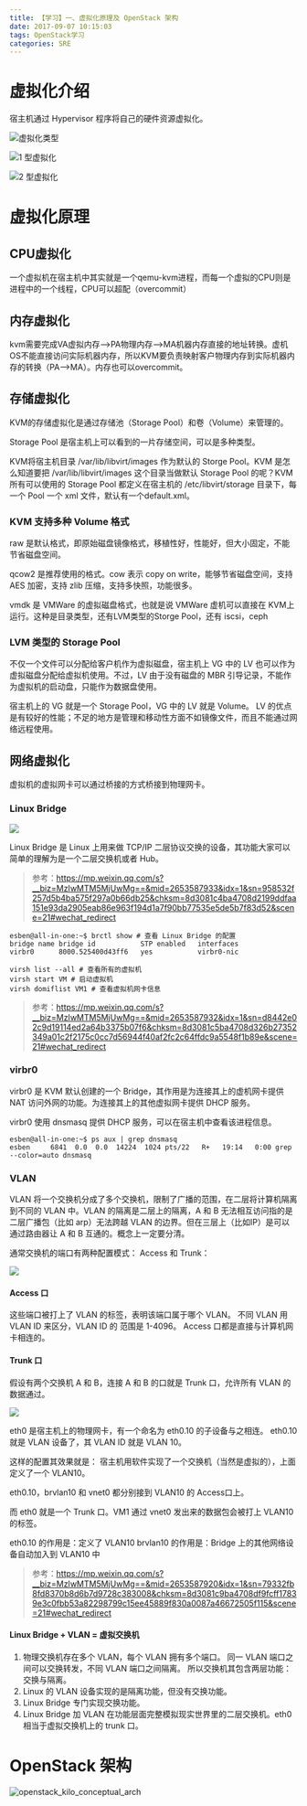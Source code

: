 ```yaml
---
title: 【学习】一、虚拟化原理及 OpenStack 架构
date: 2017-09-07 10:15:03
tags: OpenStack学习
categories: SRE
---
```


# 虚拟化介绍

宿主机通过 Hypervisor 程序将自己的硬件资源虚拟化。

![虚拟化类型](https://xmindshare.s3.amazonaws.com/previews/74HS-h3gsVtg-21096.png)

![1 型虚拟化](http://mmbiz.qpic.cn/mmbiz/Hia4HVYXRicqEj7x6icPfmPjQTsxlM1y8wdazM5KSVTQV3WZbzF1icsbiczJ2FLLiazMY3cehsB7DH6EePMPU5T960uQ/640?wx_fmt=png&tp=webp&wxfrom=5&wx_lazy=1)

![2 型虚拟化](http://mmbiz.qpic.cn/mmbiz/Hia4HVYXRicqEj7x6icPfmPjQTsxlM1y8wdJia6UK6hicv07e7A657ueQYYfAD9Vr0x9HU26bLibuiatoe4hkkR1YH3dg/640?wx_fmt=png&tp=webp&wxfrom=5&wx_lazy=1)

# 虚拟化原理

## **CPU虚拟化**

一个虚拟机在宿主机中其实就是一个qemu-kvm进程，而每一个虚拟的CPU则是进程中的一个线程，CPU可以超配（overcommit）

<!-- more -->

## **内存虚拟化**

kvm需要完成VA虚拟内存-->PA物理内存-->MA机器内存直接的地址转换。虚机OS不能直接访问实际机器内存，所以KVM要负责映射客户物理内存到实际机器内存的转换（PA-->MA）。内存也可以overcommit。

## **存储虚拟化**

KVM的存储虚拟化是通过存储池（Storage Pool）和卷（Volume）来管理的。

Storage Pool 是宿主机上可以看到的一片存储空间，可以是多种类型。

KVM将宿主机目录 /var/lib/libvirt/images 作为默认的 Storge Pool。KVM 是怎么知道要把 /var/lib/libvirt/images 这个目录当做默认 Storage Pool 的呢？KVM 所有可以使用的 Storage Pool 都定义在宿主机的 /etc/libvirt/storage 目录下，每一个 Pool 一个 xml 文件，默认有一个default.xml。

### **KVM 支持多种 Volume 格式**

raw 是默认格式，即原始磁盘镜像格式，移植性好，性能好，但大小固定，不能节省磁盘空间。

qcow2 是推荐使用的格式。cow 表示 copy on write，能够节省磁盘空间，支持 AES 加密，支持 zlib 压缩，支持多快照，功能很多。

vmdk 是 VMWare 的虚拟磁盘格式，也就是说 VMWare 虚机可以直接在 KVM上 运行。这种是目录类型，还有LVM类型的Storge Pool，还有 iscsi，ceph

### **LVM 类型的 Storage Pool**

不仅一个文件可以分配给客户机作为虚拟磁盘，宿主机上 VG 中的 LV 也可以作为虚拟磁盘分配给虚拟机使用。不过，LV 由于没有磁盘的 MBR 引导记录，不能作为虚拟机的启动盘，只能作为数据盘使用。

宿主机上的 VG 就是一个 Storage Pool，VG 中的 LV 就是 Volume。 LV 的优点是有较好的性能；不足的地方是管理和移动性方面不如镜像文件，而且不能通过网络远程使用。

## **网络虚拟化**

虚拟机的虚拟网卡可以通过桥接的方式桥接到物理网卡。

### Linux Bridge

![](http://mmbiz.qpic.cn/mmbiz/Hia4HVYXRicqG0JdAJPQAd62nf3V5USDqo3o0LVFN9DVtjF7JtsJwxl81j9xkOibTCq3h9D3juIDzeFIbO3MTxxYg/640?wx_fmt=png&tp=webp&wxfrom=5&wx_lazy=1)

Linux Bridge 是 Linux 上用来做 TCP/IP 二层协议交换的设备，其功能大家可以简单的理解为是一个二层交换机或者 Hub。

> 参考：https://mp.weixin.qq.com/s?__biz=MzIwMTM5MjUwMg==&mid=2653587933&idx=1&sn=958532f257d5b4ba575f297a0b66db25&chksm=8d3081c4ba4708d2199ddfaa151e93da2905eab86e963f194d1a7f90bb77535e5de5b7f83d52&scene=21#wechat_redirect

```shell
esben@all-in-one:~$ brctl show # 查看 Linux Bridge 的配置
bridge name	bridge id		    STP enabled	  interfaces
virbr0		8000.525400d43ff6	yes		      virbr0-nic

virsh list --all # 查看所有的虚拟机
virsh start VM # 启动虚拟机
virsh domiflist VM1 # 查看虚拟机网卡信息
```

> 参考：https://mp.weixin.qq.com/s?__biz=MzIwMTM5MjUwMg==&mid=2653587932&idx=1&sn=d8442e02c9d19114ed2a64b3375b07f6&chksm=8d3081c5ba4708d326b27352349a01c2f2175c0cc7d56944f40af2fc2c64ffdc9a5548f1b89e&scene=21#wechat_redirect

### virbr0

virbr0 是 KVM 默认创建的一个 Bridge，其作用是为连接其上的虚机网卡提供 NAT 访问外网的功能。为连接其上的其他虚拟网卡提供 DHCP 服务。

virbr0 使用 dnsmasq 提供 DHCP 服务，可以在宿主机中查看该进程信息。

```shell
esben@all-in-one:~$ ps aux | grep dnsmasq
esben     6841  0.0  0.0  14224  1024 pts/22   R+   19:14   0:00 grep --color=auto dnsmasq
```

### VLAN

VLAN 将一个交换机分成了多个交换机，限制了广播的范围，在二层将计算机隔离到不同的 VLAN 中。VLAN 的隔离是二层上的隔离，A 和 B 无法相互访问指的是二层广播包（比如 arp）无法跨越 VLAN 的边界。但在三层上（比如IP）是可以通过路由器让 A 和 B 互通的。概念上一定要分清。

通常交换机的端口有两种配置模式： Access 和 Trunk：

![](http://mmbiz.qpic.cn/mmbiz/Hia4HVYXRicqHRxz5AEQC0dXRb158pUFBkOFqeN3sLjCicySVKOxE6Y5PdvlOtcMKVo77SvBBOgEtuAqumBsGgu4g/640?wx_fmt=png&tp=webp&wxfrom=5&wx_lazy=1)

#### **Access 口**

这些端口被打上了 VLAN 的标签，表明该端口属于哪个 VLAN。 不同 VLAN 用 VLAN ID 来区分，VLAN ID 的 范围是 1-4096。 Access 口都是直接与计算机网卡相连的。

#### **Trunk 口**

假设有两个交换机 A 和 B，连接 A 和 B 的口就是 Trunk 口，允许所有 VLAN 的数据通过。

![](http://mmbiz.qpic.cn/mmbiz/Hia4HVYXRicqHRxz5AEQC0dXRb158pUFBkPlgx2uhEIl2P4lEVFkrpPWSk6txDV7dKWphjP4KC9COGL2ChLzTmug/640?wx_fmt=png&tp=webp&wxfrom=5&wx_lazy=1)

eth0 是宿主机上的物理网卡，有一个命名为 eth0.10 的子设备与之相连。 eth0.10 就是 VLAN 设备了，其 VLAN ID 就是 VLAN 10。

这样的配置其效果就是： 宿主机用软件实现了一个交换机（当然是虚拟的），上面定义了一个 VLAN10。

 eth0.10，brvlan10 和 vnet0 都分别接到 VLAN10 的 Access口上。

而 eth0 就是一个 Trunk 口。VM1 通过 vnet0 发出来的数据包会被打上 VLAN10 的标签。

eth0.10 的作用是：定义了 VLAN10
brvlan10 的作用是：Bridge 上的其他网络设备自动加入到 VLAN10 中

> 参考：https://mp.weixin.qq.com/s?__biz=MzIwMTM5MjUwMg==&mid=2653587920&idx=1&sn=79332fb8fd8370b8d6b7d9728c383008&chksm=8d3081c9ba4708df9fcff17839e3c0fbb53a82298799c15ee45889f830a0087a46672505f115&scene=21#wechat_redirect

#### **Linux Bridge + VLAN = 虚拟交换机**

1. 物理交换机存在多个 VLAN，每个 VLAN 拥有多个端口。 同一 VLAN 端口之间可以交换转发，不同 VLAN 端口之间隔离。 所以交换机其包含两层功能：交换与隔离。
2. Linux 的 VLAN 设备实现的是隔离功能，但没有交换功能。
3. Linux Bridge 专门实现交换功能。
4. Linux Bridge 加 VLAN 在功能层面完整模拟现实世界里的二层交换机。eth0 相当于虚拟交换机上的 trunk 口。

# OpenStack 架构

![openstack_kilo_conceptual_arch](/images/openstack_kilo_conceptual_arch.png)